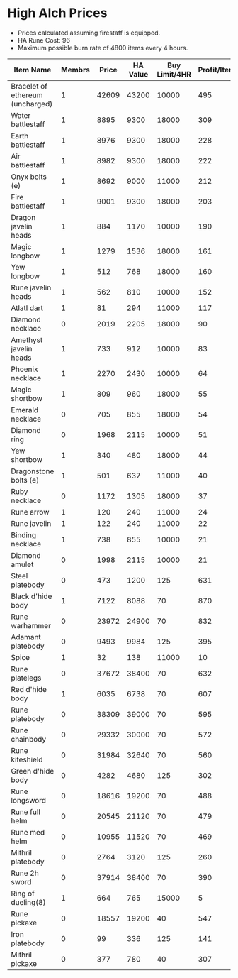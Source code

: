 # High Alch Prices 
  - Prices calculated assuming firestaff is equipped.
  - HA Rune Cost: 96    
  - Maximum possible burn rate of 4800 items every 4 hours. 


|                Item Name                | Membrs |     Price     |   HA Value    | Buy Limit/4HR |  Profit/Item  |   Profit/Hr   |  Profit/4Hr   | Daily Volume  |
|                   ---                   |  ---   |      ---      |      ---      |      ---      |      ---      |      ---      |      ---      |      ---      |
|Bracelet of ethereum (uncharged)         |       1|          42609|          43200|          10000|            495|         594000|        2376000|           6557|
|Water battlestaff                        |       1|           8895|           9300|          18000|            309|         370800|        1483200|           6013|
|Earth battlestaff                        |       1|           8976|           9300|          18000|            228|         273600|        1094400|           3558|
|Air battlestaff                          |       1|           8982|           9300|          18000|            222|         266400|        1065600|         104985|
|Onyx bolts (e)                           |       1|           8692|           9000|          11000|            212|         254400|        1017600|          59150|
|Fire battlestaff                         |       1|           9001|           9300|          18000|            203|         243600|         974400|          15571|
|Dragon javelin heads                     |       1|            884|           1170|          10000|            190|         228000|         912000|          60012|
|Magic longbow                            |       1|           1279|           1536|          18000|            161|         193200|         772800|          36205|
|Yew longbow                              |       1|            512|            768|          18000|            160|         192000|         768000|         107487|
|Rune javelin heads                       |       1|            562|            810|          10000|            152|         182400|         729600|          99335|
|Atlatl dart                              |       1|             81|            294|          11000|            117|         140400|         561600|         286329|
|Diamond necklace                         |       0|           2019|           2205|          18000|             90|         108000|         432000|          17628|
|Amethyst javelin heads                   |       1|            733|            912|          10000|             83|          99600|         398400|          35080|
|Phoenix necklace                         |       1|           2270|           2430|          10000|             64|          76800|         307200|           4644|
|Magic shortbow                           |       1|            809|            960|          18000|             55|          66000|         264000|           9971|
|Emerald necklace                         |       0|            705|            855|          18000|             54|          64800|         259200|           2430|
|Diamond ring                             |       0|           1968|           2115|          10000|             51|          61200|         244800|           3418|
|Yew shortbow                             |       1|            340|            480|          18000|             44|          52800|         211200|           2661|
|Dragonstone bolts (e)                    |       1|            501|            637|          11000|             40|          48000|         192000|          97738|
|Ruby necklace                            |       0|           1172|           1305|          18000|             37|          44400|         177600|          72971|
|Rune arrow                               |       1|            120|            240|          11000|             24|          28800|         115200|         691619|
|Rune javelin                             |       1|            122|            240|          11000|             22|          26400|         105600|          66770|
|Binding necklace                         |       1|            738|            855|          10000|             21|          25200|         100800|           2347|
|Diamond amulet                           |       0|           1998|           2115|          10000|             21|          25200|         100800|           8889|
|Steel platebody                          |       0|            473|           1200|            125|            631|          78875|          78875|           9376|
|Black d'hide body                        |       1|           7122|           8088|             70|            870|          60900|          60900|          27988|
|Rune warhammer                           |       0|          23972|          24900|             70|            832|          58240|          58240|           2389|
|Adamant platebody                        |       0|           9493|           9984|            125|            395|          49375|          49375|           9846|
|Spice                                    |       1|             32|            138|          11000|             10|          12000|          48000|           3769|
|Rune platelegs                           |       0|          37672|          38400|             70|            632|          44240|          44240|           3120|
|Red d'hide body                          |       1|           6035|           6738|             70|            607|          42490|          42490|           5665|
|Rune platebody                           |       0|          38309|          39000|             70|            595|          41650|          41650|           3905|
|Rune chainbody                           |       0|          29332|          30000|             70|            572|          40040|          40040|           3777|
|Rune kiteshield                          |       0|          31984|          32640|             70|            560|          39200|          39200|           5746|
|Green d'hide body                        |       0|           4282|           4680|            125|            302|          37750|          37750|          46048|
|Rune longsword                           |       0|          18616|          19200|             70|            488|          34160|          34160|           2203|
|Rune full helm                           |       0|          20545|          21120|             70|            479|          33530|          33530|           3632|
|Rune med helm                            |       0|          10955|          11520|             70|            469|          32830|          32830|           2249|
|Mithril platebody                        |       0|           2764|           3120|            125|            260|          32500|          32500|           5519|
|Rune 2h sword                            |       0|          37914|          38400|             70|            390|          27300|          27300|           4741|
|Ring of dueling(8)                       |       1|            664|            765|          15000|              5|           6000|          24000|          17850|
|Rune pickaxe                             |       0|          18557|          19200|             40|            547|          21880|          21880|           2154|
|Iron platebody                           |       0|             99|            336|            125|            141|          17625|          17625|           2110|
|Mithril pickaxe                          |       0|            377|            780|             40|            307|          12280|          12280|           3169|
